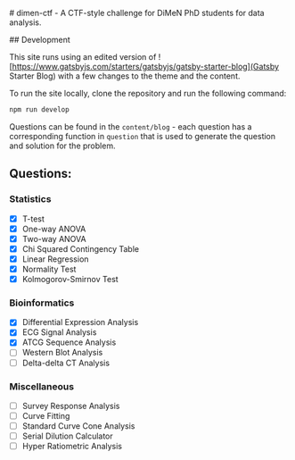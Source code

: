 # dimen-ctf - A CTF-style challenge for DiMeN PhD students for data analysis.

## Development

This site runs using an edited version of ![https://www.gatsbyjs.com/starters/gatsbyjs/gatsby-starter-blog](Gatsby Starter Blog) with a few changes to the theme and the content.

To run the site locally, clone the repository and run the following command:

```bash
npm run develop
```

Questions can be found in the `content/blog` - each question has a corresponding function in `question` that is used to generate the question and solution for the problem.

## Questions:

### Statistics

- [x] T-test
- [x] One-way ANOVA
- [x] Two-way ANOVA
- [x] Chi Squared Contingency Table
- [x] Linear Regression
- [x] Normality Test
- [x] Kolmogorov-Smirnov Test

### Bioinformatics

- [x] Differential Expression Analysis
- [x] ECG Signal Analysis
- [x] ATCG Sequence Analysis
- [ ] Western Blot Analysis
- [ ] Delta-delta CT Analysis

### Miscellaneous

- [ ] Survey Response Analysis
- [ ] Curve Fitting
- [ ] Standard Curve Cone Analysis
- [ ] Serial Dilution Calculator
- [ ] Hyper Ratiometric Analysis
